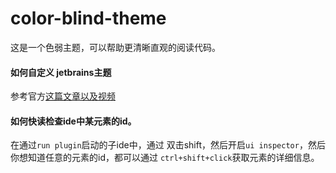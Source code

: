 # color-blind-theme
<!-- Plugin description -->
这是一个色弱主题，可以帮助更清晰直观的阅读代码。
<!-- Plugin description end -->



#### 如何自定义 jetbrains主题
参考官方[这篇文章以及视频](https://blog.jetbrains.com/platform/2021/10/themes-in-intellij-based-ides/)

#### 如何快读检查ide中某元素的id。
在通过`run plugin`启动的子ide中，通过 双击shift，然后开启`ui inspector`，然后你想知道任意的元素的id，都可以通过 `ctrl+shift+click`获取元素的详细信息。


